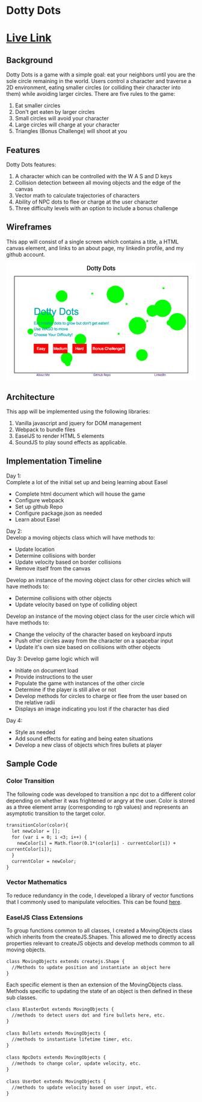 # Dotty Dots
# [Live Link](http://tianjyang.github.io)
## Background
Dotty Dots is a game with a simple goal: eat your neighbors until you are the sole circle remaining in the world. Users control a character and traverse a 2D environment, eating smaller circles (or colliding their character into them) while avoiding larger circles. There are five rules to the game:

1. Eat smaller circles
1. Don't get eaten by larger circles
1. Small circles will avoid your character
1. Large circles will charge at your character
1. Triangles (Bonus Challenge) will shoot at you


## Features
Dotty Dots features:

1. A character which can be controlled with the W A S and D keys
1. Collision detection between all moving objects and the edge of the canvas
1. Vector math to calculate trajectories of characters
1. Ability of NPC dots to flee or charge at the user character
1. Three difficulty levels with an option to include a bonus challenge

## Wireframes
This app will consist of a single screen which contains a title, a HTML canvas element, and links to an about page, my linkedin profile, and my github account.

![img](docs/WireFrame.png)

## Architecture
This app will be implemented using the following libraries:

1. Vanilla javascript and jquery for DOM management
1. Webpack to bundle files
1. EaselJS to render HTML 5 elements
1. SoundJS to play sound effects as applicable.

## Implementation Timeline
Day 1:  
Complete a lot of the initial set up and being learning about Easel
* Complete html document which will house the game
* Configure webpack
* Set up github Repo
* Configure package.json as needed
* Learn about Easel

Day 2:  
Develop a moving objects class which will have methods to:
* Update location
* Determine collisions with border
* Update velocity based on border collisions
* Remove itself from the canvas

Develop an instance of the moving object class for other circles which will have methods to:
* Determine collisions with other objects
* Update velocity based on type of colliding object

Develop an instance of the moving object class for the user circle which will have methods to:
* Change the velocity of the character based on keyboard inputs
* Push other circles away from the character on a spacebar input
* Update it's own size based on collisions with other objects

Day 3:
Develop game logic which will
* Initiate on document load
* Provide instructions to the user
* Populate the game with instances of the other circle
* Determine if the player is still alive or not
* Develop methods for circles to charge or flee from the user based on the relative radii
* Displays an image indicating you lost if the character has died

Day 4:
* Style as needed
* Add sound effects for eating and being eaten situations
* Develop a new class of objects which fires bullets at player

## Sample Code
### Color Transition
The following code was developed to transition a npc dot to a different color depending on whether it was frightened or angry at the user. Color is stored as a three element array (corresponding to rgb values) and represents an asymptotic transition to the target color.
```
transitionColor(color){
  let newColor = [];
  for (var i = 0; i <3; i++) {
    newColor[i] = Math.floor(0.1*(color[i] - currentColor[i]) + currentColor[i]);
  }
  currentColor = newColor;
}
```

### Vector Mathematics
To reduce redundancy in the code, I developed a library of vector functions that I commonly used to manipulate velocities. This can be found [here](assets/utils.js).

### EaselJS Class Extensions
To group functions common to all classes, I created a MovingObjects class which inherits from the createJS.Shapes. This allowed me to directly access properties relevant to createJS objects and develop methods common to all moving objects.
```
class MovingObjects extends createjs.Shape {
  //Methods to update position and instantiate an object here
}
```
Each specific element is then an extension of the MovingObjects class. Methods specific to updating the state of an object is then defined in these sub classes.
```
class BlasterDot extends MovingObjects {
  //methods to detect users dot and fire bullets here, etc.
}

class Bullets extends MovingObjects {
  //methods to instantiate lifetime timer, etc.
}

class NpcDots extends MovingObjects {
  //methods to change color, update velocity, etc.
}

class UserDot extends MovingObjects {
  //methods to update velocity based on user input, etc.
}

```
